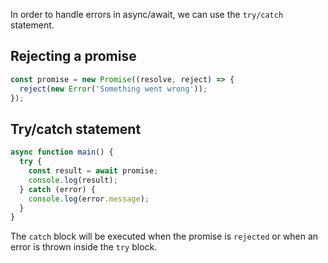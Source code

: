 In order to handle errors in async/await, we can use the `try/catch` statement.

## Rejecting a promise

```js
const promise = new Promise((resolve, reject) => {
  reject(new Error('Something went wrong'));
});
```

## Try/catch statement

```js
async function main() {
  try {
    const result = await promise;
    console.log(result);
  } catch (error) {
    console.log(error.message);
  }
}
```

The `catch` block will be executed when the promise is `rejected` or when an error is thrown inside the `try` block.
